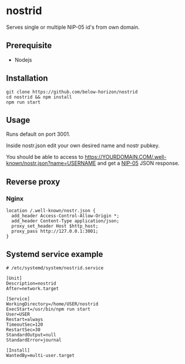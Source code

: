 # nostrid
Serves single or multiple NIP-05 id's from own domain.

## Prerequisite

- Nodejs

## Installation
```
git clone https://github.com/below-horizon/nostrid
cd nostrid && npm install
npm run start
```
## Usage

Runs default on port 3001.

Inside nostr.json edit your own desired name and nostr pubkey.

You should be able to access to https://YOURDOMAIN.COM/.well-known/nostr.json?name=USERNAME and get a [NIP-05](https://github.com/nostr-protocol/nips/blob/master/05.md) JSON response.

## Reverse proxy

### Nginx
```
location /.well-known/nostr.json {
  add_header Access-Control-Allow-Origin *;
  add_header Content-Type application/json;
  proxy_set_header Host $http_host;
  proxy_pass http://127.0.0.1:3001;
}
```

## Systemd service example
```
# /etc/systemd/system/nostrid.service

[Unit]
Description=nostrid
After=network.target

[Service]
WorkingDirectory=/home/USER/nostrid
ExecStart=/usr/bin/npm run start
User=USER
Restart=always
TimeoutSec=120
RestartSec=30
StandardOutput=null
StandardError=journal

[Install]
WantedBy=multi-user.target
```